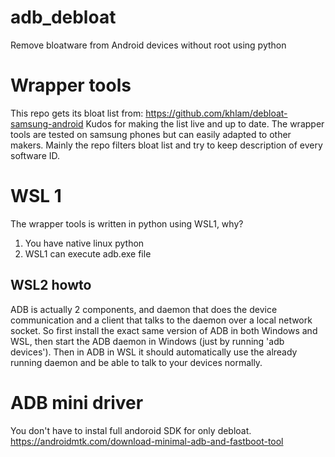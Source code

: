 # adb_debloat
Remove bloatware from Android devices without root using python
# Wrapper tools
This repo gets its bloat list from: https://github.com/khlam/debloat-samsung-android
Kudos for making the list live and up to date.
The wrapper tools are tested on samsung phones but can easily adapted to other makers.
Mainly the repo filters bloat list and try to keep description of every software ID.
# WSL 1
The wrapper tools is written in python using WSL1, why?
1. You have native linux python
2. WSL1 can execute adb.exe file
## WSL2 howto
ADB is actually 2 components, and daemon that does the device communication and a client that talks to the daemon over a local network socket.
So first install the exact same version of ADB in both Windows and WSL, then start the ADB daemon in Windows (just by running 'adb devices'). Then in ADB in WSL it should automatically use the already running daemon and be able to talk to your devices normally.
# ADB mini driver
You don't have to instal full andoroid SDK for only debloat.
https://androidmtk.com/download-minimal-adb-and-fastboot-tool
